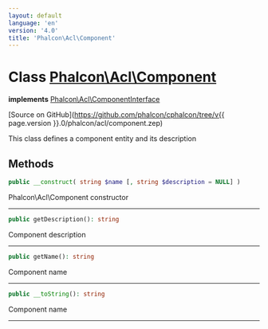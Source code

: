 ```yaml
---
layout: default
language: 'en'
version: '4.0'
title: 'Phalcon\Acl\Component'
---
```


# Class [Phalcon\Acl\Component](Phalcon_Acl_Component)

**implements** [Phalcon\Acl\ComponentInterface](Phalcon_Acl_ComponentInterface)

[Source on GitHub](https://github.com/phalcon/cphalcon/tree/v{{ page.version }}.0/phalcon/acl/component.zep)

This class defines a component entity and its description

## Methods

```php
public __construct( string $name [, string $description = NULL] )
```

Phalcon\Acl\Component constructor

* * *

```php
public getDescription(): string
```

Component description

* * *

```php
public getName(): string
```

Component name

* * *

```php
public __toString(): string
```

Component name

* * *